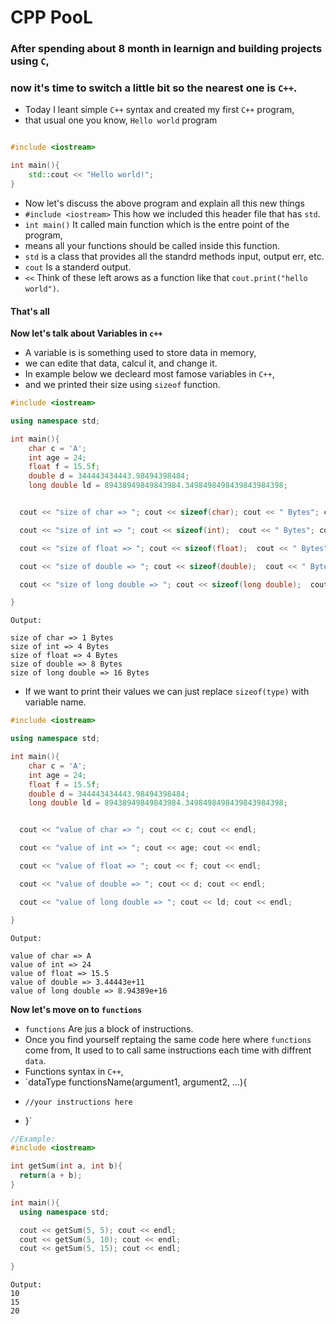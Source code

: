 # CPP PooL

### After spending about 8 month in learnign and building projects using `C`,
### now it's time to switch a little bit so the nearest one is `C++`.


- Today I leant simple `C++` syntax and created my first `C++` program,
- that usual one you know, `Hello world` program

```c++

#include <iostream>

int main(){
    std::cout << "Hello world!";
}

```
- Now let's discuss the above program and explain all this new things
- `#include <iostream>` This how we included this header file that has `std`.
- `int main()` It called main function which is the entre point of the program,
- means all your functions should be called inside this function.
- `std` is a class that provides all the standrd methods input, output err, etc.
- `cout` Is a standerd output.
- `<<` Think of these left arows as a function like that `cout.print("hello world")`.

#### That's all

**Now let's talk about Variables in `c++`**

- A variable is is something used to store data in memory,
- we can edite that data, calcul it, and change it.
- In example below we decleard most famose variables in `C++`,
- and we printed their size using `sizeof` function.

```c++
#include <iostream>

using namespace std;

int main(){
    char c = 'A';
    int age = 24;
    float f = 15.5f;
    double d = 344443434443.98494398484;
    long double ld = 89438949849843984.3498498498439843984398;


  cout << "size of char => "; cout << sizeof(char); cout << " Bytes"; cout << endl;

  cout << "size of int => "; cout << sizeof(int);  cout << " Bytes"; cout << endl;

  cout << "size of float => "; cout << sizeof(float);  cout << " Bytes"; cout << endl;

  cout << "size of double => "; cout << sizeof(double);  cout << " Bytes"; cout << endl;

  cout << "size of long double => "; cout << sizeof(long double);  cout << " Bytes"; cout << endl;

}
```

```Shell
Output:

size of char => 1 Bytes
size of int => 4 Bytes
size of float => 4 Bytes
size of double => 8 Bytes
size of long double => 16 Bytes
```
- If we want to print their values we can just replace `sizeof(type)` with variable name.

```c++
#include <iostream>

using namespace std;

int main(){
    char c = 'A';
    int age = 24;
    float f = 15.5f;
    double d = 344443434443.98494398484;
    long double ld = 89438949849843984.3498498498439843984398;


  cout << "value of char => "; cout << c; cout << endl;

  cout << "value of int => "; cout << age; cout << endl;

  cout << "value of float => "; cout << f; cout << endl;

  cout << "value of double => "; cout << d; cout << endl;

  cout << "value of long double => "; cout << ld; cout << endl;

}
```

```Shell
Output:

value of char => A
value of int => 24
value of float => 15.5
value of double => 3.44443e+11
value of long double => 8.94389e+16
```
**Now let's move on to `functions`**

- `functions` Are jus a block of instructions.
- Once you find yourself reptaing the same code here where `functions`
    come from, It used to to call same instructions each time with
    diffrent `data`.
- Functions syntax in `C++`,
- `dataType functionsName(argument1, argument2, ...){
-     //your instructions here
- }`

```c++
//Example:
#include <iostream>

int getSum(int a, int b){
  return(a + b);
}

int main(){
  using namespace std;

  cout << getSum(5, 5); cout << endl;
  cout << getSum(5, 10); cout << endl;
  cout << getSum(5, 15); cout << endl;

}
```
```Shell
Output:
10
15
20
```












